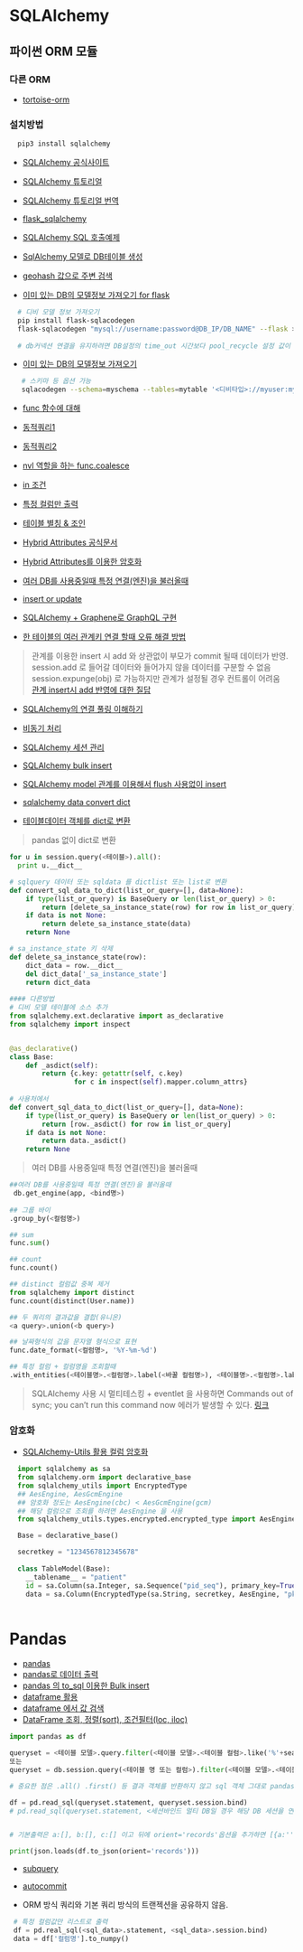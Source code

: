 # SQLAlchemy

## 파이썬 ORM 모듈
### 다른 ORM
* [tortoise-orm](https://tortoise-orm.readthedocs.io/en/latest/)
### 설치방법

```bash
  pip3 install sqlalchemy
```


* [SQLAlchemy 공식사이트](https://www.sqlalchemy.org/)

* [SQLAlchemy 튜토리얼](https://riptutorial.com/ko/sqlalchemy)

* [SQLAlchemy 튜토리얼 번역](https://edykim.com/ko/post/getting-started-with-sqlalchemy-part-1/)

* [flask_sqlalchemy](https://opentutorials.org/module/3669/22070)

* [SQLAlchemy SQL 호출예제](https://lowelllll.github.io/til/2019/04/19/TIL-flask-sqlalchemy-orm/)

* [SqlAlchemy 모델로 DB테이블 생성](https://gggggeun.tistory.com/77)

* [geohash 값으로 주변 검색](https://github.com/Jd007/adaptive-geohash-sql)

* [이미 있는 DB의 모델정보 가져오기 for flask](https://beomi.github.io/2017/10/20/DB-To-SQLAlchemy-Model/)
```bash
  # 디비 모델 정보 가져오기
  pip install flask-sqlacodegen
  flask-sqlacodegen "mysql://username:password@DB_IP/DB_NAME" --flask > models.py
  
  # db커넥션 연결을 유지하려면 DB설정의 time_out 시간보다 pool_recycle 설정 값이 작아야함.
```
* [이미 있는 DB의 모델정보 가져오기](https://wooiljeong.github.io/python/sqlacodegen/)
```bash
   # 스키마 등 옵션 가능
   sqlacodegen --schema=myschema --tables=mytable '<디비타입>://myuser:mypassword@myhost'
```

* [func 함수에 대해](https://item4.blog/2015-07-05/Internal-of-sqlalchemy.sql.expression.func/)

* [동적쿼리1](https://stackoverflow.com/questions/37336520/sqlalchemy-dynamic-filter)

* [동적쿼리2](https://stackoverrun.com/ko/q/10784033)

* [nvl 역할을 하는 func.coalesce](https://programtalk.com/python-examples/sqlalchemy.sql.func.coalesce/)

* [in 조건](https://stackoverflow.com/questions/8603088/sqlalchemy-in-clause)

* [특정 컬럼만 출력](https://qastack.kr/programming/11530196/flask-sqlalchemy-query-specify-column-names)

* [테이블 별칭 & 조인](https://edykim.com/ko/post/getting-started-with-sqlalchemy-part-2/)

* [Hybrid Attributes 공식문서](https://docs.sqlalchemy.org/en/13/orm/extensions/hybrid.html) 

* [Hybrid Attributes를 이용한 암호화](https://spoqa.github.io/2011/12/10/sqlalchemy-hybrid-attributes.html)

* [여러 DB를 사용중일때 특정 연결(엔진)을 불러올때](https://github.com/pallets/flask-sqlalchemy/issues/359)

* [insert or update](https://stackoverflow.com/questions/7165998/how-to-do-an-upsert-with-sqlalchemy)

* [SQLAlchemy + Graphene로 GraphQL 구현](https://blog.neonkid.xyz/254?category=656103)

* [한 테이블의 여러 관계키 연결 할때 오류 해결 방법](https://stackoverflow.com/questions/44434410/sqlalchemy-multiple-foreign-key-pointing-to-same-table-same-attribute)

> 관계를 이용한 insert 시 add 와 상관없이 부모가 commit 될때 데이터가 반영.<br>
session.add 로 들어갈 데이터와 들어가지 않을 데이터를 구분할 수 없음<br>
session.expunge(obj) 로 가능하지만 관계가 설정될 경우 컨트롤이 어려움<br>
[관계 insert시 add 반영에 대한 질답](https://stackoverflow.com/questions/71456425/i-was-wondering-how-to-prevent-objects-not-added-to-sqlalchemy-from-being-commit)

* [SQLAlchemy의 연결 풀링 이해하기](https://spoqa.github.io/2018/01/17/connection-pool-of-sqlalchemy.html)

* [비동기 처리](https://ellune.tistory.com/73)

* [SQLAlchemy 세션 관리](https://planbs.tistory.com/entry/Engine%EA%B3%BC-Session-Scoped-Session)

* [SQLAlchemy bulk insert](https://velog.io/@samnaka/sqlalchemy-bulk-insert)

* [SQLAlchemy model 관계를 이용해서 flush 사용없이 insert](https://stackoverflow.com/questions/71285679/how-to-speed-up-python-and-sqlalchemy)

* [sqlalchemy data convert dict](https://stackoverflow.com/questions/1958219/how-to-convert-sqlalchemy-row-object-to-a-python-dict)

* [테이블데이터 객체를 dict로 변환](http://daplus.net/python-sqlalchemy-%ED%96%89-%EA%B0%9D%EC%B2%B4%EB%A5%BC-python-dict%EB%A1%9C-%EB%B3%80%ED%99%98/)
> pandas 없이 dict로 변환
```python
for u in session.query(<테이블>).all():
  print u.__dict__
```
```python
# sqlquery 데이터 또는 sqldata 를 dictlist 또는 list로 변환
def convert_sql_data_to_dict(list_or_query=[], data=None):
    if type(list_or_query) is BaseQuery or len(list_or_query) > 0:
        return [delete_sa_instance_state(row) for row in list_or_query]
    if data is not None:
        return delete_sa_instance_state(data)
    return None

# sa_instance_state 키 삭제
def delete_sa_instance_state(row):
    dict_data = row.__dict__
    del dict_data['_sa_instance_state']
    return dict_data
    
#### 다른방법
# 디비 모델 테이블에 소스 추가
from sqlalchemy.ext.declarative import as_declarative
from sqlalchemy import inspect


@as_declarative()
class Base:
    def _asdict(self):
        return {c.key: getattr(self, c.key)
                for c in inspect(self).mapper.column_attrs}
         
# 사용처에서
def convert_sql_data_to_dict(list_or_query=[], data=None):
    if type(list_or_query) is BaseQuery or len(list_or_query) > 0:
        return [row._asdict() for row in list_or_query]
    if data is not None:
        return data._asdict()
    return None
```
> 여러 DB를 사용중일때 특정 연결(엔진)을 불러올때
```python
##여러 DB를 사용중일때 특정 연결(엔진)을 불러올때
 db.get_engine(app, <bind명>)
 
## 그룹 바이
.group_by(<컬럼명>)

## sum
func.sum()

## count
func.count()

## distinct 컬럼값 중복 제거
from sqlalchemy import distinct
func.count(distinct(User.name))

## 두 쿼리의 결과값을 결합(유니온)
<a query>.union(<b query>)

## 날짜형식의 값을 문자열 형식으로 표현
func.date_format(<컬럼명>, '%Y-%m-%d')

## 특정 컬럼 + 컬럼명을 조회할때
.with_entities(<테이블명>.<컬럼명>.label(<바꿀 컬럼명>), <테이블명>.<컬럼명>.label(<바꿀 컬럼명>), ...)
```


> SQLAlchemy 사용 시 멀티테스킹 + eventlet 을 사용하면 
> Commands out of sync; you can’t run this command now 에러가 발생할 수 있다. [링크](https://docs.sqlalchemy.org/en/13/faq/connections.html#commands-out-of-sync-you-can-t-run-this-command-now-this-result-object-does-not-return-rows-it-has-been-closed-automatically)
> 

### 암호화
* [SQLAlchemy-Utils 활용 컬럼 암호화](https://blog.linewalks.com/archives/7645)
```python
  import sqlalchemy as sa
  from sqlalchemy.orm import declarative_base
  from sqlalchemy_utils import EncryptedType
  ## AesEngine, AesGcmEngine
  ## 암호화 정도는 AesEngine(cbc) < AesGcmEngine(gcm)
  ## 해당 컬럼으로 조회를 하려면 AesEngine 을 사용
  from sqlalchemy_utils.types.encrypted.encrypted_type import AesEngine

  Base = declarative_base()

  secretkey = "1234567812345678"
  
  class TableModel(Base):
    __tablename__ = "patient"
    id = sa.Column(sa.Integer, sa.Sequence("pid_seq"), primary_key=True)
    data = sa.Column(EncryptedType(sa.String, secretkey, AesEngine, "pkcs5"))
    
```


# Pandas
* [pandas](http://pythonstudy.xyz/python/article/408-pandas-%EB%8D%B0%EC%9D%B4%ED%83%80-%EB%B6%84%EC%84%9D)
* [pandas로 데이터 출력](https://lemontia.tistory.com/844)
* [pandas 의 to_sql 이용한 Bulk insert](https://tzara.tistory.com/119)
* [dataframe 활용](https://teddylee777.github.io/pandas/10minutes-to-pandas-%EB%B6%80%EB%8F%99%EC%82%B0%EC%8B%A4%EC%A0%9C%EB%8D%B0%EC%9D%B4%ED%84%B0-%ED%99%9C%EC%9A%A9%ED%95%98%EA%B8%B0)
* [dataframe 에서 값 검색](https://www.delftstack.com/ko/howto/python-pandas/pandas-get-index-of-row/)
* [DataFrame 조회, 정렬(sort), 조건필터(loc, iloc)](https://teddylee777.github.io/pandas/pandas-tutorial-03)
```python
import pandas as df

queryset = <테이블 모델>.query.filter(<테이블 모델>.<테이블 컬럼>.like('%'+search_text+'%'))
또는
queryset = db.session.query(<테이블 명 또는 컬럼>).filter(<테이블 모델>.<테이블 컬럼>.like('%'+search_text+'%'))

# 중요한 점은 .all() .first() 등 결과 객체를 반환하지 않고 sql 객체 그대로 pandas.read_sql()에 전달

df = pd.read_sql(queryset.statement, queryset.session.bind)
# pd.read_sql(queryset.statement, <세션바인드 멀티 DB일 경우 해당 DB 세션을 연결 예. db.get_engine(app, bind명)>)


# 기본출력은 a:[], b:[], c:[] 이고 뒤에 orient='records'옵션을 추가하면 [{a:'',b:'',c:''},{a,b,c..},{}] 형태로 변환

print(json.loads(df.to_json(orient='records')))
```
* [subquery](https://stackoverrun.com/ko/q/10713483)
* [autocommit](https://ash84.io/2018/07/30/sqlalchemy-autocommit/)

* ORM 방식 쿼리와 기본 쿼리 방식의 트랜젝션을 공유하지 않음.


```python
 # 특정 컬럼값만 리스트로 출력
 df = pd.real_sql(<sql_data>.statement, <sql_data>.session.bind)
 data = df['컬럼명'].to_numpy()
 
```



